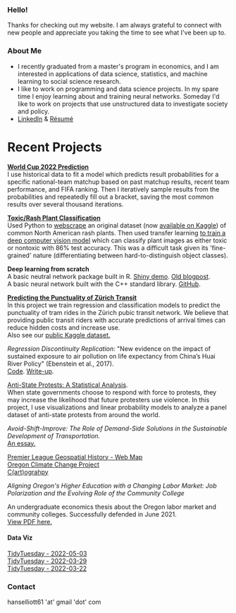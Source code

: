 ### Hello!
Thanks for checking out my website. I am always grateful to connect with new people and appreciate you taking the time to see what I've been up to.    

### About Me
- I recently graduated from a master's program in economics, and I am interested in applications of data science, statistics, and machine learning to social science research.  
- I like to work on programming and data science projects. In my spare time I enjoy learning about and training neural networks. Someday I'd like to work on projects that use unstructured data to investigate society and policy.  
- [LinkedIn](https://www.linkedin.com/in/hans-elliott/)  &  [Résumé](https://hans-elliott99.github.io/Resume.pdf) 
  
# Recent Projects  
**[World Cup 2022 Prediction](https://www.kaggle.com/code/hanselliott/wc22-xgboost-simulation)**  
I use historical data to fit a model which predicts result probabilities for a specific national-team matchup based on past matchup results, recent team performance, and FIFA ranking. Then I iteratively sample results from the probabilities and repeatedly fill out a bracket, saving the most common results over several thousand iterations.

**[Toxic/Rash Plant Classification](https://hans-elliott99-toxic-plant-classification-streamlitapp-egloqy.streamlitapp.com/)**  
Used Python to [webscrape](https://github.com/hans-elliott99/toxic-plant-classification/blob/main/notebooks/scrape-iNaturalist.ipynb) an original dataset (now [available on Kaggle](https://www.kaggle.com/datasets/hanselliott/toxic-plant-classification)) of common North American rash plants. Then used transfer learning [to train a deep computer vision model](https://www.kaggle.com/code/hanselliott/tpc-basicresnet) which can classify plant images as either toxic or nontoxic with 86% test accuracy. This was a difficult task given its 'fine-grained' nature (differentiating between hard-to-distinguish object classes).  


**Deep learning from scratch**     
A basic neutral network package built in R. [Shiny demo](https://etatxd-hans0elliott.shinyapps.io/shiny/). [Old blogpost](https://hans-elliott99.github.io/nnfs-r/blogpost-1/nnfs-blogpost.html).  
A basic neural network built with the C++ standard library. [GitHub](https://github.com/hans-elliott99/CppNet).


**[Predicting the Punctuality of Zürich Transit](https://www.kaggle.com/hanselliott/predicting-the-punctuality-of-zurich-transit)**  
In this project we train regression and classification models to predict the punctuality of tram rides in the Zürich pubic transit network. We believe that providing public transit riders with accurate predictions of arrival times can reduce hidden costs and increase use.  
Also see our [public Kaggle dataset.](https://www.kaggle.com/hanselliott/a-week-of-zurich-transit)

_Regression Discontinuity Replication:_ "New evidence on the impact of sustained exposure to air pollution on life expectancy 
from China’s Huai River Policy" (Ebenstein et al., 2017).  
[Code](https://hans-elliott99.github.io/causal-inf/huai-river/rdd-huai-river.html). [Write-up](https://hans-elliott99.github.io/causal-inf/huai-river/huai-river.pdf).

[Anti-State Protests: A Statistical Analysis](https://hans-elliott99.github.io/protest/MassMobilBlogPost.html).   
When state governments choose to respond with force to protests, they may increase the likelihood that future protesters use violence. 
In this project, I use visualizations and linear probability models to analyze a panel dataset of anti-state protests from around the world.

_Avoid-Shift-Improve: The Role of Demand-Side Solutions in the Sustainable Development of Transportation._  
[An essay.](https://hans-elliott99.github.io/loose-pdfs/ASI_Elliott.pdf)

[Premier League Geospatial History - Web Map](https://hans-elliott99.github.io/GIS/PLHistoryPost.html)  
[Oregon Climate Change Project](https://hans-elliott99.github.io/GIS/GIS_I_Project.html)  
[C(art)ograhpy](https://hans-elliott99.github.io/GIS/C-art-ography.html)  

_Aligning Oregon's Higher Education with a Changing Labor Market: Job Polarization and the Evolving Role of the Community College_  

An undergraduate economics thesis about the Oregon labor market and community colleges. Successfully defended in June 2021.  
[View PDF here.](https://hans-elliott99.github.io/loose-pdfs/HansElliott_Thesis.pdf)  


#### Data Viz
[TidyTuesday - 2022-05-03](https://hans-elliott99.github.io/tidy_tuesday/2022-05-03/tt_solar-wind.html)  
[TidyTuesday - 2022-03-29](https://hans-elliott99.github.io/tidy_tuesday/2022-03-29/tt_collegesports.html)  
[TidyTuesday - 2022-03-22](https://hans-elliott99.github.io/tidy_tuesday/2022-03-22/tt_babynames.html)  


### Contact
hanselliott61 'at'  gmail 'dot' com
